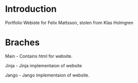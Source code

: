 # Introduction

Portfolio Webiste for Felix Mattsson, stolen from Klas Holmgren



# Braches

Main - Contains html for website.

Jinja - Jinja implementaion of website

Jango - Jango implementaion of website.
